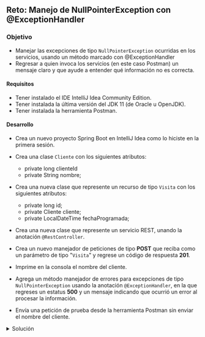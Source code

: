 ## Reto: Manejo de NullPointerException con @ExceptionHandler

### Objetivo
- Manejar las excepciones de tipo `NullPointerException` ocurridas en los servicios, usando un método marcado con @ExceptionHandler
- Regresar a quien invoca los servicios (en este caso Postman) un mensaje claro y que ayude a entender qué información no es correcta.

#### Requisitos
- Tener instalado el IDE IntelliJ Idea Community Edition.
- Tener instalada la última versión del JDK 11 (de Oracle u OpenJDK).
- Tener instalada la herramienta Postman.

#### Desarrollo
- Crea un nuevo proyecto Spring Boot en IntelliJ Idea como lo hiciste en la primera sesión.

- Crea una clase `Cliente` con los siguientes atributos:
    - private long clienteId
    - private String nombre;

- Crea una nueva clase que represente un recurso de tipo `Visita` con los siguientes atributos: 
    - private long id;
    - private Cliente cliente;
    - private LocalDateTime fechaProgramada;
    
- Crea una nueva clase que represente un servicio REST, unando la anotación `@RestController`.
- Crea un nuevo manejador de peticiones de tipo **POST** que reciba como un parámetro de tipo "`Visita`" y regrese un código de respuesta **201**.
- Imprime en la consola el nombre del cliente.
- Agrega un método manejador de errores para excepciones de tipo `NullPointerException` usando la anotación `@ExceptionHandler`, en la que regreses un estatus **500** y un mensaje indicando que ocurrió un error al procesar la información.
- Envía una petición de prueba desde la herramienta Postman sin enviar el nombre del cliente.


<details>
	<summary>Solución</summary>
1. Crea un proyecto Maven usando Spring Initializr desde el IDE IntelliJ Idea.

2. En la ventana que se abre selecciona las siguientes opciones:
- Grupo, artefacto y nombre del proyecto. 
- Tipo de proyecto: **Maven Project**. 
- Lenguaje: **Java**. 
- Forma de empaquetar la aplicación: **jar**. 
- **Versión de Java: 11**.

3. En la siguiente ventana elige Spring Web como dependencia del proyecto:

4. Dale un nombre y una ubicación al proyecto y presiona el botón Finish.

En el proyecto que se acaba de crear debes tener el siguiente paquete: `org.bedu.java.backend.sesion3.reto2`. Dentro crea dos subpaquetes: `model` y `controllers`.

5. En el paquete `model` crea una nueva clase llamada `Cliente` con los siguientes atributos:
```java
    private long clienteId;
    private String nombre;
```

No olvides colocar los *setter*s y *getter*s de los atributos anteriores.

6. Dentro del paquete `model` crea una nueva clase llamada "`Visita`" con los siguientes atributos:

```java
    private long id;
    private Cliente cliente;
    private LocalDateTime fechaProgramada;
```

Agrega también los *getter*s y *setter*s de cada atributo.

7. En el paquete `controllers` agrega una clase llamada `VisitaController` y decórala con la anotación `@RestController`, de la siguiente forma:

```java
  @RestController
public class VisitaController {
}
```

8. Agrega un nuevo manejador de peticiones tipo `POST` el cual reciba como parámetro un objeto de tipo `Visita` y regrese un objeto de tipo `ResponseEntity`, de la siguiente forma:

```
    @PostMapping("/visita")
    public ResponseEntity<Void> creaVisita(@RequestBody Visita visita){
        return ResponseEntity.created(URI.create("1")).build();
    }
```

9. Imprime el nombre del cliente:

```java
    @PostMapping("/visita")
    public ResponseEntity<Void> creaVisita(@RequestBody Visita visita){
        System.out.println("El cliente es " + visita.getCliente().getNombre());
        
        return ResponseEntity.created(URI.create("1")).build();
    }
```

10. Desde Postman envía una petición JSON con la siguiente información:

```json
{
    "fechaProgramada": "2020-12-11T09:00:00"
}
```

En Postman debes obtener un error con estatus **500**: 

![imagen](img/img_01.png)

y en la consola de IntelliJ el siguiente `NullPointerException` (que es lo que estamos buscando):

![imagen](img/img_02.png)

11. Agrega u nuevo método y decóralo con la anotación `@ResponseStatus` para indicar que se regresará un estatus **500** (Internal Server Error) y con `@ExceptionHandler` para indicar que este es el tipo de errores que debe manejar. El método regresará una cadena con el mensaje indicando que ocurrió un error y recibirá como parámetro la `NullPointerException` que originó el problema:

```java
    @ResponseStatus(HttpStatus.INTERNAL_SERVER_ERROR)
    @ExceptionHandler(NullPointerException.class)
    public String manejaNullPointerException(NullPointerException npe){
        return "Ocurrió un error en el servidor al procesar la petición";
    }
```

12. Vuelve a lanzar la petición desde Postman, en esta ocasión debes obtener una respuesta con el texto que regresamos desde el método en el servidor:

![imagen](img/img_03.png)

</details>
